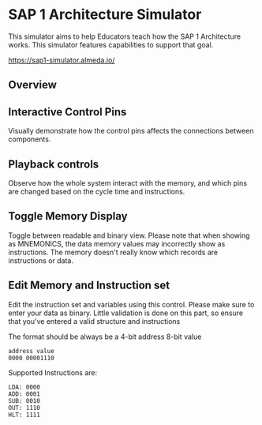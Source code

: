# SAP 1 Architecture Simulator

This simulator aims to help Educators teach how the SAP 1 Architecture works. This simulator features capabilities to support that goal.

https://sap1-simulator.almeda.io/

## Overview

## Interactive Control Pins
Visually demonstrate how the control pins affects the connections between components.


## Playback controls

Observe how the whole system interact with the memory, and which pins are changed based on the cycle time and instructions.

## Toggle Memory Display

Toggle between readable and binary view. Please note that when showing as MNEMONICS, the data memory values may incorrectly show as instructions. The memory doesn't really know which records are instructions or data.

## Edit Memory and Instruction set

Edit the instruction set and variables using this control. Please make sure to enter your data as binary.
Little validation is done on this part, so ensure that you've entered a valid structure and instructions  

The format should be always be a 4-bit address <space> 8-bit value

```
address value
0000 00001110
```

Supported Instructions are:

```
LDA: 0000
ADD: 0001
SUB: 0010
OUT: 1110
HLT: 1111
```